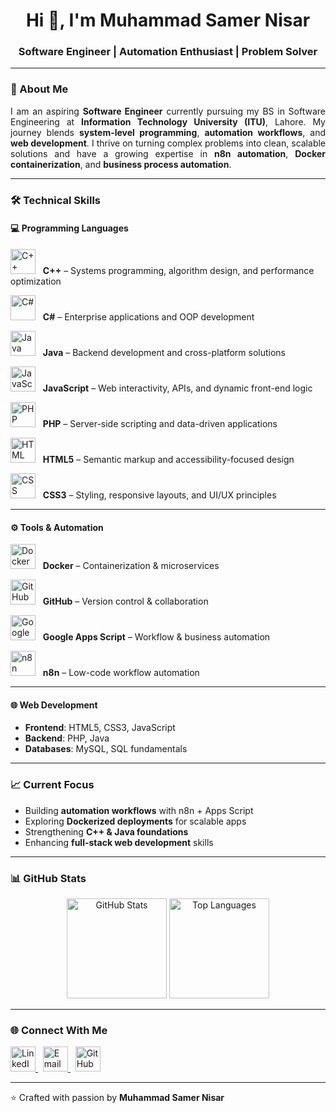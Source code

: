 <h1 align="center">Hi 👋, I'm Muhammad Samer Nisar</h1>
<h3 align="center">Software Engineer | Automation Enthusiast | Problem Solver</h3>

---

### 🚀 About Me
<p align="justify">
I am an aspiring <b>Software Engineer</b> currently pursuing my BS in Software Engineering at <b>Information Technology University (ITU)</b>, Lahore.  
My journey blends <b>system-level programming</b>, <b>automation workflows</b>, and <b>web development</b>.  
I thrive on turning complex problems into clean, scalable solutions and have a growing expertise in <b>n8n automation</b>, <b>Docker containerization</b>, and <b>business process automation</b>.  
</p>

---

### 🛠️ Technical Skills

#### 💻 Programming Languages
<p>
  <img src="https://cdn.jsdelivr.net/gh/devicons/devicon/icons/cplusplus/cplusplus-original.svg" alt="C++" width="40" height="40"/> &nbsp; <b>C++</b> – Systems programming, algorithm design, and performance optimization  
</p>
<p>
  <img src="https://cdn.jsdelivr.net/gh/devicons/devicon/icons/csharp/csharp-original.svg" alt="C#" width="40" height="40"/> &nbsp; <b>C#</b> – Enterprise applications and OOP development  
</p>
<p>
  <img src="https://cdn.jsdelivr.net/gh/devicons/devicon/icons/java/java-original.svg" alt="Java" width="40" height="40"/> &nbsp; <b>Java</b> – Backend development and cross-platform solutions  
</p>
<p>
  <img src="https://cdn.jsdelivr.net/gh/devicons/devicon/icons/javascript/javascript-original.svg" alt="JavaScript" width="40" height="40"/> &nbsp; <b>JavaScript</b> – Web interactivity, APIs, and dynamic front-end logic  
</p>
<p>
  <img src="https://cdn.jsdelivr.net/gh/devicons/devicon/icons/php/php-original.svg" alt="PHP" width="40" height="40"/> &nbsp; <b>PHP</b> – Server-side scripting and data-driven applications  
</p>
<p>
  <img src="https://cdn.jsdelivr.net/gh/devicons/devicon/icons/html5/html5-original.svg" alt="HTML" width="40" height="40"/> &nbsp; <b>HTML5</b> – Semantic markup and accessibility-focused design  
</p>
<p>
  <img src="https://cdn.jsdelivr.net/gh/devicons/devicon/icons/css3/css3-original.svg" alt="CSS" width="40" height="40"/> &nbsp; <b>CSS3</b> – Styling, responsive layouts, and UI/UX principles  
</p>

---

#### ⚙️ Tools & Automation
<p>
  <img src="https://cdn.jsdelivr.net/gh/devicons/devicon/icons/docker/docker-original.svg" alt="Docker" width="40" height="40"/> &nbsp; <b>Docker</b> – Containerization & microservices  
</p>
<p>
  <img src="https://cdn.jsdelivr.net/gh/devicons/devicon/icons/github/github-original.svg" alt="GitHub" width="40" height="40"/> &nbsp; <b>GitHub</b> – Version control & collaboration  
</p>
<p>
  <img src="https://www.vectorlogo.zone/logos/google_appsscript/google_appsscript-icon.svg" alt="Google Apps Script" width="40" height="40"/> &nbsp; <b>Google Apps Script</b> – Workflow & business automation  
</p>
<p>
  <img src="https://cdn.jsdelivr.net/gh/simple-icons/simple-icons/icons/n8n.svg" alt="n8n" width="40" height="40"/> &nbsp; <b>n8n</b> – Low-code workflow automation  
</p>

---

#### 🌐 Web Development
- **Frontend**: HTML5, CSS3, JavaScript  
- **Backend**: PHP, Java  
- **Databases**: MySQL, SQL fundamentals  

---

### 📈 Current Focus
- Building **automation workflows** with n8n + Apps Script  
- Exploring **Dockerized deployments** for scalable apps  
- Strengthening **C++ & Java foundations**  
- Enhancing **full-stack web development** skills  

---

### 📊 GitHub Stats
<p align="center">
  <img src="https://github-readme-stats.vercel.app/api?username=muhammadsamernisar&show_icons=true&theme=tokyonight" alt="GitHub Stats" height="160"/>
  <img src="https://github-readme-stats.vercel.app/api/top-langs/?username=muhammadsamernisar&layout=compact&theme=tokyonight" alt="Top Languages" height="160"/>
</p>

---

### 🌐 Connect With Me
<p>
  <a href="https://linkedin.com/in/muhammad-samer-nisar" target="_blank">
    <img src="https://cdn.jsdelivr.net/gh/devicons/devicon/icons/linkedin/linkedin-original.svg" alt="LinkedIn" width="40" height="40"/>
  </a> &nbsp;
  <a href="mailto:muhammadsamernisar@gmail.com">
    <img src="https://cdn.jsdelivr.net/gh/devicons/devicon/icons/google/google-original.svg" alt="Email" width="40" height="40"/>
  </a> &nbsp;
  <a href="https://github.com/muhammadsamernisar" target="_blank">
    <img src="https://cdn.jsdelivr.net/gh/devicons/devicon/icons/github/github-original.svg" alt="GitHub" width="40" height="40"/>
  </a>
</p>

---
⭐️ Crafted with passion by **Muhammad Samer Nisar**
